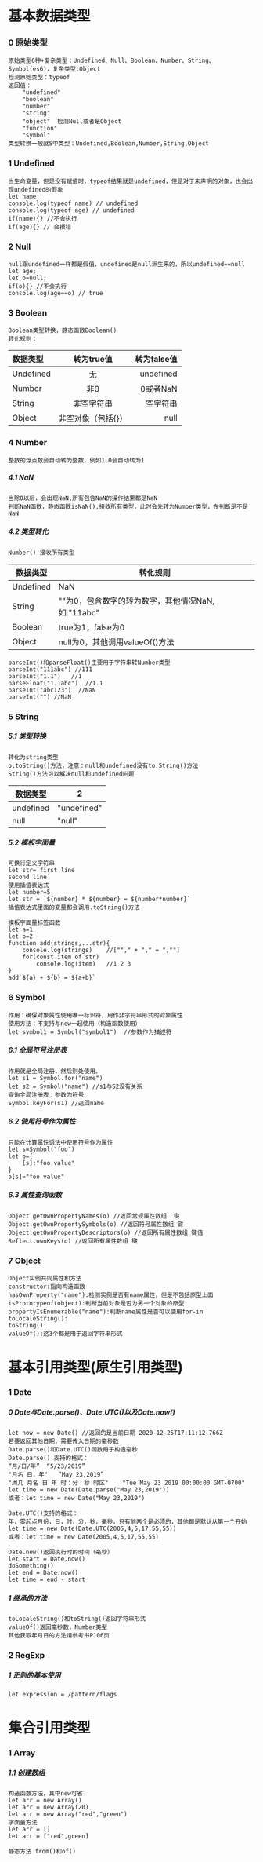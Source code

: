 # 基本数据类型

### 0 原始类型

```
原始类型6种+复杂类型：Undefined、Null、Boolean、Number、String、Symbol(es6)，复杂类型:Object
检测原始类型：typeof
返回值：
	"undefined"
	"boolean"
	"number"
	"string"
	"object"  检测Null或者是Object
	"function"
	"symbol"
类型转换一般就5中类型：Undefined,Boolean,Number,String,Object
```

### 1 Undefined

```
当生命变量，但是没有赋值时，typeof结果就是undefined，但是对于未声明的对象，也会出现undefined的假象
let name;
console.log(typeof name) // undefined
console.log(typeof age) // undefined
if(name){} //不会执行
if(age){} // 会报错
```

### 2 Null

```
null跟undefined一样都是假值，undefined是null派生来的，所以undefined==null
let age;
let o=null;
if(o){} //不会执行
console.log(age==o) // true
```

### 3 Boolean

```
Boolean类型转换，静态函数Boolean()
转化规则：
```

| 数据类型  |     转为true值     | 转为false值 |
| :-------- | :----------------: | ----------: |
| Undefined |         无         |   undefined |
| Number    |        非0         |    0或者NaN |
| String    |     非空字符串     |    空字符串 |
| Object    | 非空对象（包括{}） |        null |

### 4 Number

```
整数的浮点数会自动转为整数，例如1.0会自动转为1
```

##### 4.1 NaN

```
当除0以后，会出现NaN,所有包含NaN的操作结果都是NaN
判断NaN函数，静态函数isNaN(),接收所有类型，此时会先转为Number类型，在判断是不是NaN
```

##### 4.2 类型转化

```
Number() 接收所有类型
```

| 数据类型  | 转化规则                                          |
| --------- | ------------------------------------------------- |
| Undefined | NaN                                               |
| String    | ""为0，包含数字的转为数字，其他情况NaN,如:"11abc" |
| Boolean   | true为1，false为0                                 |
| Object    | null为0，其他调用valueOf()方法                    |

```
parseInt()和parseFloat()主要用于字符串转Number类型
parseInt("111abc") //111
parseInt("1.1")   //1
parseFloat("1.1abc")  //1.1
parseInt("abc123")  //NaN
parseInt("") //NaN
```

### 5 String

##### 5.1 类型转换

```
转化为string类型
o.toString()方法，注意：null和undefined没有to.String()方法
String()方法可以解决null和undefined问题
```

| 数据类型  | 2           |
| --------- | ----------- |
| undefined | "undefined" |
| null      | "null"      |

##### 5.2 模板字面量

```
可换行定义字符串
let str=`first line
second line`
使用插值表达式
let number=5
let str = `${number} * ${number} = ${number*number}`
插值表达式里面的变量都会调用.toString()方法

模板字面量标签函数
let a=1
let b=2
function add(strings,...str){
    console.log(strings)	//[""," + "," = ",""]
    for(const item of str)	
        console.log(item)	//1 2 3
}
add`${a} + ${b} = ${a+b}`
```

### 6 Symbol

```
作用：确保对象属性使用唯一标识符，用作非字符串形式的对象属性
使用方法：不支持与new一起使用（构造函数使用）
let symbol1 = Symbol("symbol1")  //参数作为描述符
```

##### 6.1 全局符号注册表

```
作用就是全局注册，然后别处使用。
let s1 = Symbol.for("name")
let s2 = Symbol("name") //s1与S2没有关系
查询全局注册表：参数为符号
Symbol.keyFor(s1) //返回name
```

##### 6.2 使用符号作为属性

```
只能在计算属性语法中使用符号作为属性
let s=Symbol("foo")
let o={
	[s]:"foo value"
}
o[s]="foo value"
```

##### 6.3 属性查询函数

```
Object.getOwnPropertyNames(o) //返回常规属性数组  键
Object.getOwnPropertySymbols(o) //返回符号属性数组 键
Object.getOwnPropertyDescriptors(o) //返回所有属性数组 键值
Reflect.ownKeys(o) //返回所有属性数组 键
```

### 7 Object

```
Object实例共同属性和方法
constructor:指向构造函数
hasOwnProperty("name"):检测实例是否有name属性，但是不包括原型上面
isPrototypeof(object):判断当前对象是否为另一个对象的原型
propertyIsEnumerable("name"):判断name属性是否可以使用for-in
toLocaleString():
toString():
valueOf():这3个都是用于返回字符串形式
```

# 基本引用类型(原生引用类型)

### 1 Date

##### 0 Date与Date.parse()、Date.UTC()以及Date.now()

```
let now = new Date() //返回的是当前日期 2020-12-25T17:11:12.766Z
若要返回其他日期，需要传入日期的毫秒数
Date.parse()和Date.UTC()函数用于构造毫秒
Date.parse() 支持的格式：
“月/日/年”  “5/23/2019”
"月名 日，年"   “May 23,2019”
"周几 月名 日 年 时：分：秒 时区"	"Tue May 23 2019 00:00:00 GMT-0700"
let time = new Date(Date.parse("May 23,2019"))
或者：let time = new Date("May 23,2019")

Date.UTC()支持的格式：
年，零起点月份，日，时，分，秒，毫秒，只有前两个是必须的，其他都是默认从第一个开始
let time = new Date(Date.UTC(2005,4,5,17,55,55))
或者：let time = new Date(2005,4,5,17,55,55)

Date.now()返回执行时的时间（毫秒）
let start = Date.now()
doSomething()
let end = Date.now()
let time = end - start
```

##### 1 继承的方法

```
toLocaleString()和toString()返回字符串形式
valueOf()返回毫秒数，Number类型
其他获取年月日的方法请参考书P106页
```

### 2 RegExp

##### 1 正则的基本使用

```
let expression = /pattern/flags

```



# 集合引用类型

### 1 Array

##### 1.1 创建数组

```
构造函数方法，其中new可省
let arr = new Array()
let arr = new Array(20)
let arr = new Array("red","green")
字面量方法
let arr = []
let arr = ["red",green]

静态方法 from()和of()

```



